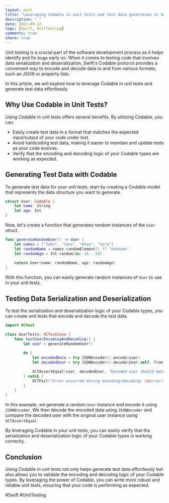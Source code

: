 ```yaml
---
layout: post
title: "Leveraging Codable in unit tests and test data generation in Swift"
description: " "
date: 2023-09-22
tags: [Swift, UnitTesting]
comments: true
share: true
---
```


Unit testing is a crucial part of the software development process as it helps identify and fix bugs early on. When it comes to testing code that involves data serialization and deserialization, Swift's Codable protocol provides a convenient way to encode and decode data to and from various formats, such as JSON or property lists. 

In this article, we will explore how to leverage Codable in unit tests and generate test data effortlessly.

## Why Use Codable in Unit Tests?

Using Codable in unit tests offers several benefits. By utilizing Codable, you can:
- Easily create test data in a format that matches the expected input/output of your code under test.
- Avoid hardcoding test data, making it easier to maintain and update tests as your code evolves.
- Verify that the encoding and decoding logic of your Codable types are working as expected.

## Generating Test Data with Codable

To generate test data for your unit tests, start by creating a Codable model that represents the data structure you want to generate.

```swift
struct User: Codable {
    let name: String
    let age: Int
}
```

Now, let's create a function that generates random instances of the `User` struct.

```swift
func generateRandomUser() -> User {
    let names = ["John", "Jane", "Alex", "Sara"]
    let randomName = names.randomElement() ?? "Unknown"
    let randomAge = Int.random(in: 18...50)
    
    return User(name: randomName, age: randomAge)
}
```

With this function, you can easily generate random instances of `User` to use in your unit tests.

## Testing Data Serialization and Deserialization

To test the serialization and deserialization logic of your Codable types, you can create unit tests that encode and decode the test data.

```swift
import XCTest

class UserTests: XCTestCase {
    func testUserEncodingAndDecoding() {
        let user = generateRandomUser()
        
        do {
            let encodedData = try JSONEncoder().encode(user)
            let decodedUser = try JSONDecoder().decode(User.self, from: encodedData)

            XCTAssertEqual(user, decodedUser, "Decoded user should match the original user")
        } catch {
            XCTFail("Error occurred during encoding/decoding: \(error)")
        }
    }
}
```

In this example, we generate a random `User` instance and encode it using `JSONEncoder`. We then decode the encoded data using `JSONDecoder` and compare the decoded user with the original user instance using `XCTAssertEqual`.

By leveraging Codable in your unit tests, you can easily verify that the serialization and deserialization logic of your Codable types is working correctly.

## Conclusion

Using Codable in unit tests not only helps generate test data effortlessly but also allows you to validate the encoding and decoding logic of your Codable types. By leveraging the power of Codable, you can write more robust and reliable unit tests, ensuring that your code is performing as expected.

#Swift #UnitTesting